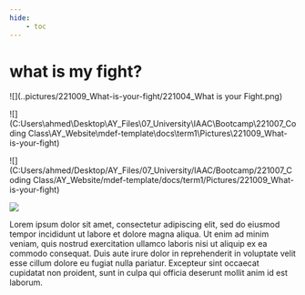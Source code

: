 ```yaml
---
hide:
    - toc
---
```


# what is my fight?

![](..pictures/221009_What-is-your-fight/221004_What is your Fight.png)

![](C:Users\ahmed\Desktop\AY_Files\07_University\IAAC\Bootcamp\221007_Coding Class\AY_Website\mdef-template\docs\term1\Pictures\221009_What-is-your-fight)

![](C:Users/ahmed/Desktop/AY_Files/07_University/IAAC/Bootcamp/221007_Coding Class/AY_Website/mdef-template/docs/term1/Pictures/221009_What-is-your-fight)

![](../docs/term1/Pictures/221009_What-is-your-fight)

Lorem ipsum dolor sit amet, consectetur adipiscing elit, sed do eiusmod tempor incididunt ut labore et dolore magna aliqua. Ut enim ad minim veniam, quis nostrud exercitation ullamco laboris nisi ut aliquip ex ea commodo consequat. Duis aute irure dolor in reprehenderit in voluptate velit esse cillum dolore eu fugiat nulla pariatur. Excepteur sint occaecat cupidatat non proident, sunt in culpa qui officia deserunt mollit anim id est laborum.
